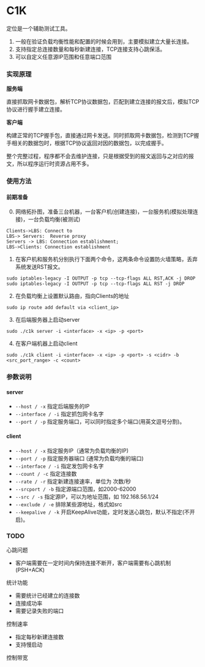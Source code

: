 # C1K

定位是一个辅助测试工具。

1. 一般在验证负载均衡性能和配置的时候会用到，主要模拟建立大量长连接。 
2. 支持指定总连接数量和每秒新建连接，TCP连接支持心跳保活。
3. 可以自定义任意源IP范围和任意端口范围

### 实现原理
**服务端**

直接抓取网卡数据包，解析TCP协议数据包，匹配到建立连接的报文后，模拟TCP协议进行握手建立连接。

**客户端**

构建正常的TCP握手包，直接通过网卡发送。同时抓取网卡数据包，检测到TCP握手相关的数据包时，根据TCP协议返回对因的数据包，以完成握手。

整个完整过程，程序都不会去维护连接，只是根据受到的报文返回与之对应的报文，所以程序运行时资源占用不多。


### 使用方法

#### 前期准备
0. 网络拓扑图，准备三台机器，一台客户机(创建连接)，一台服务机(模拟处理连接)，一台负载均衡(被测试)

```sequence
Clients->LBS: Connect to
LBS-> Servers:  Reverse proxy
Servers -> LBS: Connection establishment;
LBS->Clients: Connection establishment
```

1. 在客户机和服务机分别执行下面两个命令，这两条命令设置防火墙策略，丢弃系统发送RST报文。
```shell
sudo iptables-legacy -I OUTPUT -p tcp --tcp-flags ALL RST,ACK -j DROP
sudo iptables-legacy -I OUTPUT -p tcp --tcp-flags ALL RST -j DROP
```
2. 在负载均衡上设置默认路由，指向Clients的地址
```shell
sudo ip route add default via <client_ip>
```
3. 在后端服务器上启动server
```shell
sudo ./c1k server -i <interface> -x <ip> -p <port>
```

4. 在客户端机器上启动client
```client
sudo ./c1k client -i <interface> -x <ip> -p <port> -s <cidr> -b <src_port_range> -c <count>
```

### 参数说明
#### server
 -  ` --host / -x ` 指定后端服务的IP
 -  ` --interface / -i ` 指定抓包网卡名字
 -  ` --port / -p ` 指定服务端口，可以同时指定多个端口(用英文逗号分割)。
#### client
 - ` --host / -x ` 指定服务IP（通常为负载均衡的IP)
 - ` --port / -p ` 指定服务器端口 (通常为负载均衡的端口)
 - ` --interface / -i ` 指定发包网卡名字
 - ` --count / -c ` 指定连接数
 - ` --rate / -r ` 指定新建连接速率，单位为 次数/秒
 - ` --srcport / -b ` 指定源端口范围，如2000-62000
 - ` --src / -s ` 指定源IP，可以为地址范围，如 192.168.56.1/24 
 - ` --exclude / -e ` 排除某些源地址，格式如src
 - ` --keepalive / -k ` 开启KeepAlive功能，定时发送心跳包，默认不指定(不开启)。

### TODO
心跳问题

- 客户端需要在一定时间内保持连接不断开，客户端需要有心跳机制(PSH+ACK)

统计功能

 - 需要统计已经建立的连接数
 - 连接成功率
 - 需要记录失败的端口

控制速率

 - 指定每秒新建连接数
 - 支持慢启动

控制带宽